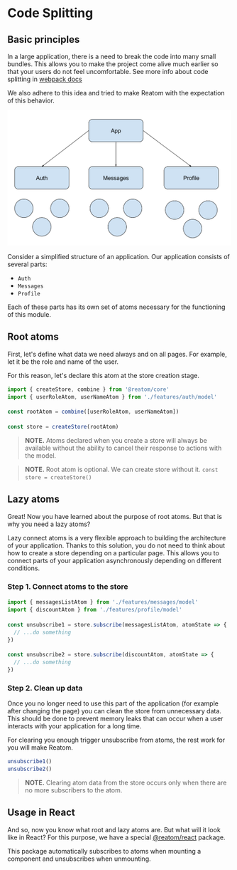 # Code Splitting

## Basic principles

In a large application, there is a need to break the code into many small bundles. This allows you to make the project come alive much earlier so that your users do not feel uncomfortable. See more info about code splitting in [webpack docs](https://webpack.js.org/guides/code-splitting/)

We also adhere to this idea and tried to make Reatom with the expectation of this behavior.

![Example project](./code-splitting.assets/struct1.svg)

Consider a simplified structure of an application. Our application consists of several parts:
- `Auth`
- `Messages`
- `Profile`

Each of these parts has its own set of atoms necessary for the functioning of this module.

## Root atoms

First, let's define what data we need always and on all pages. For example, let it be the role and name of the user.

For this reason, let's declare this atom at the store creation stage.

```js
import { createStore, combine } from '@reatom/core'
import { userRoleAtom, userNameAtom } from './features/auth/model'

const rootAtom = combine([userRoleAtom, userNameAtom])

const store = createStore(rootAtom)
```
> **NOTE.** Atoms declared when you create a store will always be available without the ability to cancel their response to actions with the model.

> **NOTE.** Root atom is optional. We can create store without it. `const store = createStore()`

## Lazy atoms

Great! Now you have learned about the purpose of root atoms. But that is why you need a lazy atoms?

Lazy connect atoms is a very flexible approach to building the architecture of your application. Thanks to this solution, you do not need to think about how to create a store depending on a particular page. This allows you to connect parts of your application asynchronously depending on different conditions.

### Step 1. Connect atoms to the store
```js
import { messagesListAtom } from './features/messages/model'
import { discountAtom } from './features/profile/model'

const unsubscribe1 = store.subscribe(messagesListAtom, atomState => {
  // ...do something
})

const unsubscribe2 = store.subscribe(discountAtom, atomState => {
  // ...do something
})
```

### Step 2. Clean up data

Once you no longer need to use this part of the application (for example after changing the page) you can clean the store from unnecessary data. This should be done to prevent memory leaks that can occur when a user interacts with your application for a long time.

For clearing you enough trigger unsubscribe from atoms, the rest work for you will make Reatom.

```js
unsubscribe1()
unsubscribe2()
```
> **NOTE.** Clearing atom data from the store occurs only when there are no more subscribers to the atom.

## Usage in React

And so, now you know what root and lazy atoms are. But what will it look like in React? For this purpose, we have a special [@reatom/react](/packages/react) package.

This package automatically subscribes to atoms when mounting a component and unsubscribes when unmounting.

<!--
TODO: Example

```jsx
import React, { lazy } from 'react'
import { createStore } from '@reatom/core'
import { context } from '@reatom/react'
import { userRoleAtom, userNameAtom } from './features/auth/model'

const rootAtom = combine([userRoleAtom, userNameAtom])

const Messsages = lazy(() => import('./features/messages/ui/Messages'));
const AuthForm = lazy(() => import('./features/auth/ui/AuthForm'));

function Router() {
  const userRole = useAtom(userRoleAtom)

  const Page = {
    'guest': AuthForm,
    'user': Messages,
  }[userRole]

  return (
    <>
      <Suspense fallback={<div>Loading...</div>}>
        <Page />
      </Suspense>
    </>
  )
}

export function App() {
  return (
    <context.Provider value={createStore(rootAtom)}>
      <Router />
    </context.Provider>
  )
}
``` -->

